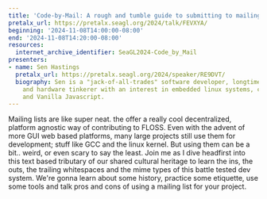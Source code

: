 ```yaml
---
title: 'Code-by-Mail: A rough and tumble guide to submitting to mailing lists'
pretalx_url: https://pretalx.seagl.org/2024/talk/FEVXYA/
beginning: '2024-11-08T14:00:00-08:00'
end: '2024-11-08T14:20:00-08:00'
resources:
  internet_archive_identifier: SeaGL2024-Code_by_Mail
presenters:
- name: Sen Hastings
  pretalx_url: https://pretalx.seagl.org/2024/speaker/RE9DVT/
  biography: Sen is a "jack-of-all-trades" software developer, longtime linux hobbyist
    and hardware tinkerer with an interest in embedded linux systems, crimp tooling,
    and Vanilla Javascript.
---
```


Mailing lists are like super neat. the offer a really cool decentralized, platform agnostic way of contributing to FLOSS.
Even with the advent of more GUI web based platforms, many large projects still use them for development; stuff like GCC and the linux kernel.
But using them can be a bit.. weird, or even scary to say the least.
Join me as I dive headfirst into this text based tributary of our shared cultural heritage to learn the ins,
the outs, the trailing whitespaces and the mime types of this battle tested dev system. We're gonna learn about some history, practice some etiquette, use some tools and talk pros and cons of using a mailing list for your project.
